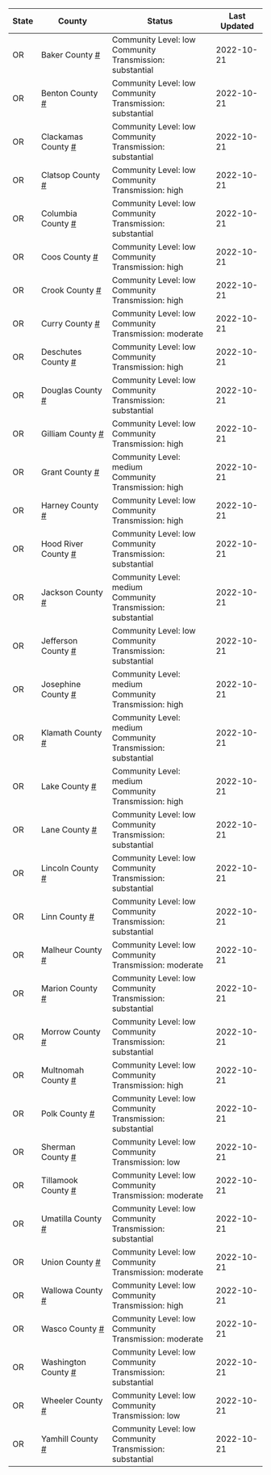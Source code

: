State | County | Status | Last Updated
--- | --- | --- | --- 
OR | Baker County <a href="#baker_county">#</a> | <a name="baker_county"></a>Community Level: low<br/>Community Transmission: substantial | 2022-10-21
OR | Benton County <a href="#benton_county">#</a> | <a name="benton_county"></a>Community Level: low<br/>Community Transmission: substantial | 2022-10-21
OR | Clackamas County <a href="#clackamas_county">#</a> | <a name="clackamas_county"></a>Community Level: low<br/>Community Transmission: substantial | 2022-10-21
OR | Clatsop County <a href="#clatsop_county">#</a> | <a name="clatsop_county"></a>Community Level: low<br/>Community Transmission: high | 2022-10-21
OR | Columbia County <a href="#columbia_county">#</a> | <a name="columbia_county"></a>Community Level: low<br/>Community Transmission: substantial | 2022-10-21
OR | Coos County <a href="#coos_county">#</a> | <a name="coos_county"></a>Community Level: low<br/>Community Transmission: high | 2022-10-21
OR | Crook County <a href="#crook_county">#</a> | <a name="crook_county"></a>Community Level: low<br/>Community Transmission: high | 2022-10-21
OR | Curry County <a href="#curry_county">#</a> | <a name="curry_county"></a>Community Level: low<br/>Community Transmission: moderate | 2022-10-21
OR | Deschutes County <a href="#deschutes_county">#</a> | <a name="deschutes_county"></a>Community Level: low<br/>Community Transmission: high | 2022-10-21
OR | Douglas County <a href="#douglas_county">#</a> | <a name="douglas_county"></a>Community Level: low<br/>Community Transmission: substantial | 2022-10-21
OR | Gilliam County <a href="#gilliam_county">#</a> | <a name="gilliam_county"></a>Community Level: low<br/>Community Transmission: high | 2022-10-21
OR | Grant County <a href="#grant_county">#</a> | <a name="grant_county"></a>Community Level: medium<br/>Community Transmission: high | 2022-10-21
OR | Harney County <a href="#harney_county">#</a> | <a name="harney_county"></a>Community Level: low<br/>Community Transmission: high | 2022-10-21
OR | Hood River County <a href="#hood_river_county">#</a> | <a name="hood_river_county"></a>Community Level: low<br/>Community Transmission: substantial | 2022-10-21
OR | Jackson County <a href="#jackson_county">#</a> | <a name="jackson_county"></a>Community Level: medium<br/>Community Transmission: substantial | 2022-10-21
OR | Jefferson County <a href="#jefferson_county">#</a> | <a name="jefferson_county"></a>Community Level: low<br/>Community Transmission: substantial | 2022-10-21
OR | Josephine County <a href="#josephine_county">#</a> | <a name="josephine_county"></a>Community Level: medium<br/>Community Transmission: high | 2022-10-21
OR | Klamath County <a href="#klamath_county">#</a> | <a name="klamath_county"></a>Community Level: medium<br/>Community Transmission: substantial | 2022-10-21
OR | Lake County <a href="#lake_county">#</a> | <a name="lake_county"></a>Community Level: medium<br/>Community Transmission: high | 2022-10-21
OR | Lane County <a href="#lane_county">#</a> | <a name="lane_county"></a>Community Level: low<br/>Community Transmission: substantial | 2022-10-21
OR | Lincoln County <a href="#lincoln_county">#</a> | <a name="lincoln_county"></a>Community Level: low<br/>Community Transmission: substantial | 2022-10-21
OR | Linn County <a href="#linn_county">#</a> | <a name="linn_county"></a>Community Level: low<br/>Community Transmission: substantial | 2022-10-21
OR | Malheur County <a href="#malheur_county">#</a> | <a name="malheur_county"></a>Community Level: low<br/>Community Transmission: moderate | 2022-10-21
OR | Marion County <a href="#marion_county">#</a> | <a name="marion_county"></a>Community Level: low<br/>Community Transmission: substantial | 2022-10-21
OR | Morrow County <a href="#morrow_county">#</a> | <a name="morrow_county"></a>Community Level: low<br/>Community Transmission: substantial | 2022-10-21
OR | Multnomah County <a href="#multnomah_county">#</a> | <a name="multnomah_county"></a>Community Level: low<br/>Community Transmission: high | 2022-10-21
OR | Polk County <a href="#polk_county">#</a> | <a name="polk_county"></a>Community Level: low<br/>Community Transmission: substantial | 2022-10-21
OR | Sherman County <a href="#sherman_county">#</a> | <a name="sherman_county"></a>Community Level: low<br/>Community Transmission: low | 2022-10-21
OR | Tillamook County <a href="#tillamook_county">#</a> | <a name="tillamook_county"></a>Community Level: low<br/>Community Transmission: moderate | 2022-10-21
OR | Umatilla County <a href="#umatilla_county">#</a> | <a name="umatilla_county"></a>Community Level: low<br/>Community Transmission: substantial | 2022-10-21
OR | Union County <a href="#union_county">#</a> | <a name="union_county"></a>Community Level: low<br/>Community Transmission: moderate | 2022-10-21
OR | Wallowa County <a href="#wallowa_county">#</a> | <a name="wallowa_county"></a>Community Level: low<br/>Community Transmission: high | 2022-10-21
OR | Wasco County <a href="#wasco_county">#</a> | <a name="wasco_county"></a>Community Level: low<br/>Community Transmission: moderate | 2022-10-21
OR | Washington County <a href="#washington_county">#</a> | <a name="washington_county"></a>Community Level: low<br/>Community Transmission: substantial | 2022-10-21
OR | Wheeler County <a href="#wheeler_county">#</a> | <a name="wheeler_county"></a>Community Level: low<br/>Community Transmission: low | 2022-10-21
OR | Yamhill County <a href="#yamhill_county">#</a> | <a name="yamhill_county"></a>Community Level: low<br/>Community Transmission: substantial | 2022-10-21
